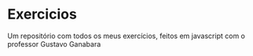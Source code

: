 # Exercicios
Um repositório com todos os meus exercícios, feitos em javascript com o professor Gustavo Ganabara
